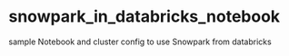 # snowpark_in_databricks_notebook
sample Notebook and cluster config to use Snowpark from databricks
